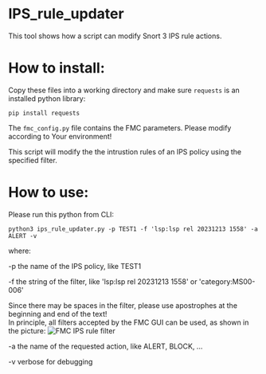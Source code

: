 # IPS_rule_updater


This tool shows how a script can modify Snort 3 IPS rule actions.  

  
# How to install:

  Copy these files into a working directory and make sure `requests` is an installed python library:
  
  `pip install requests` 
  

  The `fmc_config.py` file contains the FMC parameters. 
  Please modify according to Your environment!  

   
  This script will modify the the intrustion rules of an IPS policy using the specified filter.  


# How to use:

  Please run this python from CLI: 
  
  `python3 ips_rule_updater.py -p TEST1 -f 'lsp:lsp rel 20231213 1558' -a ALERT -v`

  where: 

  -p    the name of the IPS policy, like TEST1

  -f    the string of the filter, like 'lsp:lsp rel 20231213 1558' or 'category:MS00-006'

  
Since there may be spaces in the filter, please use apostrophes at the beginning and end of the text!  
In principle, all filters accepted by the FMC GUI can be used, as shown in the picture:
![FMC IPS rule filter ](/images/filter.png)
    
 -a    the name of the requested action, like ALERT, BLOCK, ...    

 -v    verbose for debugging
